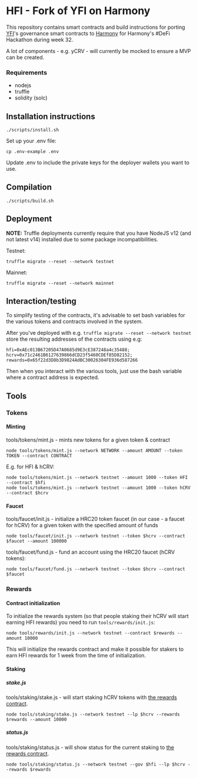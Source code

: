 # HFI - Fork of YFI on Harmony
This repository contains smart contracts and build instructions for porting [YFI](https://yearn.finance)'s governance smart contracts to [Harmony](http://harmony.one) for Harmony's #DeFi Hackathon during week 32.

A lot of components - e.g. yCRV - will currently be mocked to ensure a MVP can be created.

### Requirements 

* nodejs 
* truffle
* solidity (solc)

## Installation instructions
```
./scripts/install.sh
```

Set up your .env file:
```
cp .env-example .env
```
Update .env to include the private keys for the deployer wallets you want to use.

## Compilation
```
./scripts/build.sh
```

## Deployment
**NOTE:** Truffle deployments currently require that you have NodeJS v12 (and not latest v14) installed due to some package incompatibilities.

Testnet:
```
truffle migrate --reset --network testnet
```

Mainnet:
```
truffle migrate --reset --network mainnet
```

## Interaction/testing

To simplify testing of the contracts, it's advisable to set bash variables for the various tokens and contracts involved in the system.

After you've deployed with e.g. `truffle migrate --reset --network testnet` store the resulting addresses of the contracts using e.g:
```
hfi=0xAEc013B67205D47A0685d9E3cE387248a4c35488; hcrv=0x71c2461B6127639866dCD23f5460CDEf85D82152; rewards=0x65f22d3D8b3D9824AdBC30026304FE936d587266
```

Then when you interact with the various tools, just use the bash variable where a contract address is expected.

## Tools

### Tokens

#### Minting
tools/tokens/mint.js - mints new tokens for a given token & contract

```
node tools/tokens/mint.js --network NETWORK --amount AMOUNT --token TOKEN --contract CONTRACT
```

E.g. for HFI & hCRV:

```
node tools/tokens/mint.js --network testnet --amount 1000 --token HFI --contract $hfi
node tools/tokens/mint.js --network testnet --amount 1000 --token hCRV --contract $hcrv
```

#### Faucet
tools/faucet/init.js - initialize a HRC20 token faucet (in our case - a faucet for hCRV) for a given token with the specified amount of funds
```
node tools/faucet/init.js --network testnet --token $hcrv --contract $faucet --amount 100000
```

tools/faucet/fund.js - fund an account using the HRC20 faucet (hCRV tokens):
```
node tools/faucet/fund.js --network testnet --token $hcrv --contract $faucet
```

### Rewards

#### Contract initialization
To initialize the rewards system (so that people staking their hCRV will start earning HFI rewards) you need to run `tools/rewards/init.js`:

```
node tools/rewards/init.js --network testnet --contract $rewards --amount 10000
```

This will initialize the rewards contract and make it possible for stakers to earn HFI rewards for 1 week from the time of initialization.

#### Staking

##### stake.js
tools/staking/stake.js - will start staking hCRV tokens with [the rewards contract](contracts/rewards/YearnRewards.sol).

```
node tools/staking/stake.js --network testnet --lp $hcrv --rewards $rewards --amount 10000
```

##### status.js
tools/staking/status.js - will show status for the current staking to [the rewards contract](contracts/rewards/YearnRewards.sol).

```
node tools/staking/status.js --network testnet --gov $hfi --lp $hcrv --rewards $rewards
```
